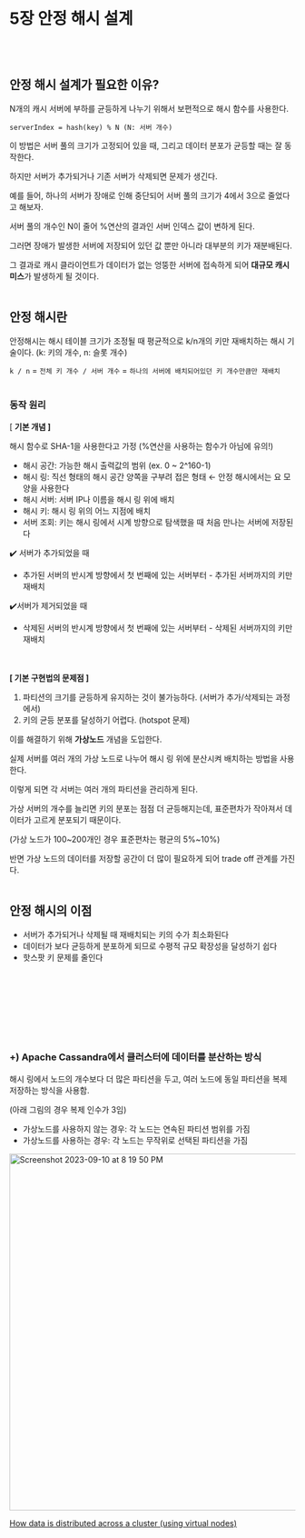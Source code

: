 # 5장 안정 해시 설계
<br><br>

## 안정 해시 설계가 필요한 이유?

N개의 캐시 서버에 부하를 균등하게 나누기 위해서 보편적으로 해시 함수를 사용한다.

`serverIndex = hash(key) % N (N: 서버 개수)`

이 방법은 서버 풀의 크기가 고정되어 있을 때, 그리고 데이터 분포가 균등할 때는 잘 동작한다.

하지만 서버가 추가되거나 기존 서버가 삭제되면 문제가 생긴다.

예를 들어, 하나의 서버가 장애로 인해 중단되어 서버 풀의 크기가 4에서 3으로 줄었다고 해보자.

서버 풀의 개수인 N이 줄어 %연산의 결과인 서버 인덱스 값이 변하게 된다.

그러면 장애가 발생한 서버에 저장되어 있던 값 뿐만 아니라 대부분의 키가 재분배된다.

그 결과로 캐시 클라이언트가 데이터가 없는 엉뚱한 서버에 접속하게 되어 **대규모 캐시 미스**가 발생하게 될 것이다.
<br><br>

## 안정 해시란

안정해시는 해시 테이블 크기가 조정될 때 평균적으로 k/n개의 키만 재배치하는 해시 기술이다. (k: 키의 개수, n: 슬롯 개수)

`k / n` = `전체 키 개수 / 서버 개수` = `하나의 서버에 배치되어있던 키 개수만큼만 재배치`
<br><br>

### 동작 원리

[ **기본 개념 ]**

해시 함수로 SHA-1을 사용한다고 가정 (%연산을 사용하는 함수가 아님에 유의!)

- 해시 공간: 가능한 해시 출력값의 범위 (ex. 0 ~ 2^160-1)
- 해시 링: 직선 형태의 해시 공간 양쪽을 구부려 접은 형태 ← 안정 해시에서는 요 모양을 사용한다
- 해시 서버: 서버 IP나 이름을 해시 링 위에 배치
- 해시 키: 해시 링 위의 어느 지점에 배치
- 서버 조회: 키는 해시 링에서 시계 방향으로 탐색했을 때 처음 만나는 서버에 저장된다

✔️ 서버가 추가되었을 때

- 추가된 서버의 반시계 방향에서 첫 번째에 있는 서버부터 - 추가된 서버까지의 키만 재배치

✔️서버가 제거되었을 때

- 삭제된 서버의 반시계 방향에서 첫 번째에 있는 서버부터 - 삭제된 서버까지의 키만 재배치

<br><br>
**[ 기본 구현법의 문제점 ]**

1. 파티션의 크기를 균등하게 유지하는 것이 불가능하다. (서버가 추가/삭제되는 과정에서)
2. 키의 균등 분포를 달성하기 어렵다. (hotspot 문제)

이를 해결하기 위해 **가상노드** 개념을 도입한다.

실제 서버를 여러 개의 가상 노드로 나누어 해시 링 위에 분산시켜 배치하는 방법을 사용한다.

이렇게 되면 각 서버는 여러 개의 파티션을 관리하게 된다. 

가상 서버의 개수를 늘리면 키의 분포는 점점 더 균등해지는데, 표준편차가 작아져서 데이터가 고르게 분포되기 때문이다.

(가상 노드가 100~200개인 경우 표준편차는 평균의 5%~10%)

반면 가상 노드의 데이터를 저장할 공간이 더 많이 필요하게 되어 trade off 관계를 가진다.
<br><br>

## 안정 해시의 이점

- 서버가 추가되거나 삭제될 때 재배치되는 키의 수가 최소화된다
- 데이터가 보다 균등하게 분포하게 되므로 수평적 규모 확장성을 달성하기 쉽다
- 핫스팟 키 문제를 줄인다

<br><br>
---
<br><br>

### +) Apache Cassandra에서 클러스터에 데이터를 분산하는 방식

해시 링에서 노드의 개수보다 더 많은 파티션을 두고, 여러 노드에 동일 파티션을 복제 저장하는 방식을 사용함.

(아래 그림의 경우 복제 인수가 3임)

- 가상노드를 사용하지 않는 경우: 각 노드는 연속된 파티션 범위를 가짐
- 가상노드를 사용하는 경우: 각 노드는 무작위로 선택된 파티션을 가짐

<img width="628" alt="Screenshot 2023-09-10 at 8 19 50 PM" src="https://github.com/Lightieey/2023-system-design-interview-2nd/assets/79203421/c1a8f734-c13a-42d4-a968-80120a1883de">

[How data is distributed across a cluster (using virtual nodes)](https://docs.datastax.com/en/cassandra-oss/2.2/cassandra/architecture/archDataDistributeDistribute.html)
